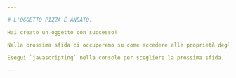 ```yaml
---

# L'OGGETTO PIZZA È ANDATO.

Hai creato un oggetto con successo!

Nella prossima sfida ci occuperemo su come accedere alle proprietà degli oggetti.

Esegui `javascripting` nella console per scegliere la prossima sfida.

---
```

